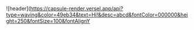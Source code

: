 ![header](https://capsule-render.versel.app/api?type=waving&color=49eb34&text=Hi!&desc=abcd&fontColor=000000&height=250&fontSize=100&fontAlignY
